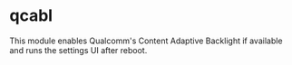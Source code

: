 # qcabl

This module enables Qualcomm's Content Adaptive Backlight if available and runs the settings UI after reboot.
